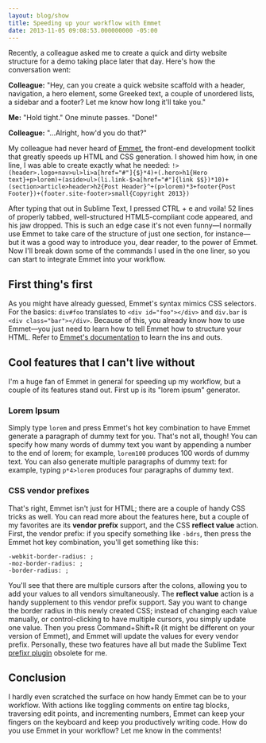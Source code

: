 ```yaml
---
layout: blog/show
title: Speeding up your workflow with Emmet
date: 2013-11-05 09:08:53.000000000 -05:00
---
```


Recently, a colleague asked me to create a quick and dirty website structure for a demo taking place later that day. Here's how the conversation went:

**Colleague:** "Hey, can you create a quick website scaffold with a header, navigation, a hero element, some Greeked text, a couple of unordered lists, a sidebar and a footer? Let me know how long it'll take you."

**Me:** "Hold tight." One minute passes. "Done!"

**Colleague:** "...Alright, how'd you do that?"

My colleague had never heard of [Emmet](http://emmet.io/ "Emmet"), the front-end development toolkit that greatly speeds up HTML and CSS generation. I showed him how, in one line, I was able to create exactly what he needed: `!>(header>.logo+nav>ul>li>a[href="#"]{$}*4)+(.hero>h1{Hero text}+p>lorem)+(aside>ul>(li.link-$>a[href="#"]{link $$})*10)+(section>article>header>h2{Post Header}^+(p>lorem)*3+footer{Post Footer})+(footer.site-footer>small{Copyright 2013})`

After typing that out in Sublime Text, I pressed CTRL + e and voila! 52 lines of properly tabbed, well-structured HTML5-compliant code appeared, and his jaw dropped.  This is such an edge case it's not even funny—I normally use Emmet to take care of the structure of just one section, for instance—but it was a good way to introduce you, dear reader, to the power of Emmet. Now I'll break down some of the commands I used in the one liner, so you can start to integrate Emmet into your workflow.

## First thing's first

As you might have already guessed, Emmet's syntax mimics CSS selectors. For the basics: `div#foo` translates to `<div id="foo"></div>` and `div.bar` is `<div class="bar"></div>`. Because of this, you already know how to use Emmet—you just need to learn how to tell Emmet how to structure your HTML. Refer to [Emmet's documentation](http://docs.emmet.io/ "Emmet - Documentation") to learn the ins and outs. 

## Cool features that I can't live without

I'm a huge fan of Emmet in general for speeding up my workflow, but a couple of its features stand out. First up is its "lorem ipsum" generator.

### Lorem Ipsum

Simply type `lorem` and press Emmet's hot key combination to have Emmet generate a paragraph of dummy text for you. That's not all, though! You can specify how many words of dummy text you want by appending a number to the end of lorem; for example, `lorem100` produces 100 words of dummy text. You can also generate multiple paragraphs of dummy text: for example, typing `p*4>lorem` produces four paragraphs of dummy text.

### CSS vendor prefixes

That's right, Emmet isn't just for HTML; there are a couple of handy CSS tricks as well. You can read more about the features here, but a couple of my favorites are its **vendor prefix** support, and the CSS **reflect value** action. First, the vendor prefix: if you specify something like `-bdrs`, then press the Emmet hot key combination, you'll get something like this:

~~~ 
-webkit-border-radius: ;
-moz-border-radius: ;
-border-radius: ;
~~~ 

You'll see that there are multiple cursors after the colons, allowing you to add your values to all vendors simultaneously. The **reflect value** action is a handy supplement to this vendor prefix support. Say you want to change the border radius in this newly created CSS; instead of changing each value manually, or control-clicking to have multiple cursors, you simply update one value. Then you press Command+Shift+R (it might be different on your version of Emmet), and Emmet will update the values for every vendor prefix. Personally, these two features have all but made the Sublime Text [prefixr plugin](http://wbond.net/sublime_packages/prefixr) obsolete for me.

## Conclusion

I hardly even scratched the surface on how handy Emmet can be to your workflow. With actions like toggling comments on entire tag blocks, traversing edit points, and incrementing numbers, Emmet can keep your fingers on the keyboard and keep you productively writing code. How do you use Emmet in your workflow? Let me know in the comments!
